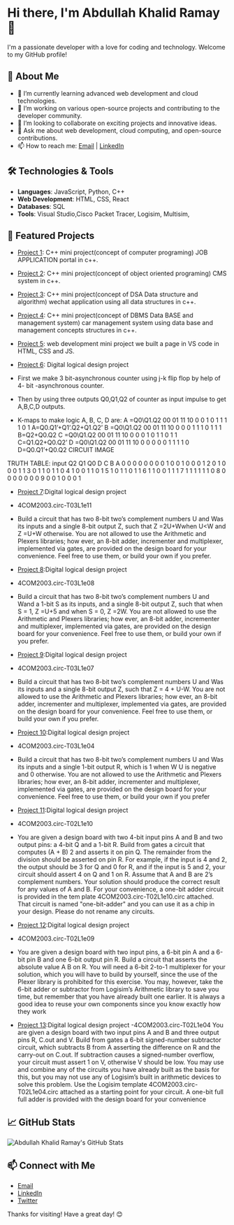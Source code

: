 # Hi there, I'm Abdullah Khalid Ramay 👋

I'm a passionate developer with a love for coding and technology. Welcome to my GitHub profile!

## 🚀 About Me

- 🌱 I’m currently learning advanced web development and cloud technologies.
- 💼 I’m working on various open-source projects and contributing to the developer community.
- 👯 I’m looking to collaborate on exciting projects and innovative ideas.
- 💬 Ask me about web development, cloud computing, and open-source contributions.
- 📫 How to reach me: [Email](mailto:abdullahkhalidramay@example.com) | [LinkedIn](https://www.linkedin.com/in/abdullahkhalidramay)

## 🛠️ Technologies & Tools

- **Languages**: JavaScript, Python, C++
- **Web Development**: HTML, CSS, React
- **Databases**: SQL
- **Tools**: Visual Studio,Cisco Packet Tracer, Logisim, Multisim,

## 🌟 Featured Projects

- [Project 1](https://github.com/AbdullahKhalidRamay/job-portal-c-plus-plus): C++ mini project(concept of computer programing) JOB APPLICATION portal in c++.
- [Project 2](https://github.com/AbdullahKhalidRamay/CMS-system): C++ mini project(concept of object oriented programing) CMS system in c++.
- [Project 3](https://github.com/AbdullahKhalidRamay/CHAT-APP):  C++ mini project(concept of DSA Data structure and algorithm) wechat application using all data structures 
   in c++.
- [Project 4](https://github.com/AbdullahKhalidRamay/vehicle-management-system): C++ mini project(concept of DBMS Data BASE  and management system) car  management system using  data base and management concepts 
  structures in c++.
- [Project 5](https://github.com/AbdullahKhalidRamay/web-page): web development mini project we built a page in VS code in HTML, CSS and JS. 
- [Project 6](https://github.com/AbdullahKhalidRamay/project6):  Digital logical design project
 
-	First we make 3 bit-asynchronous counter using j-k flip flop by help of 4- bit -asynchronous counter.
-	Then by using three outputs Q0,Q1,Q2 of  counter as input impulse to get A,B,C,D outputs.
-	K-maps to make logic A, B, C, D are:
A =Q0\Q1.Q2	00	01	11	10
0	0	1	0	1
1	1	1	0	1
A=Q0.Q1’+Q1’.Q2+Q1.Q2’
B =Q0\Q1.Q2	00	01	11	10
0	0	0	1	1
1	0	1	1	1
B=Q2+Q0.Q2
C =Q0\Q1.Q2	00	01	11	10
0	0	0	1	0
1	1	0	1	1
C=Q1.Q2+Q0.Q2’
D =Q0\Q1.Q2	00	01	11	10
0	0	0	0	0
1	1	1	1	0
D=Q0.Q1’+Q0.Q2
CIRCUIT IMAGE
 

TRUTH TABLE:
input	Q2	Q1	Q0	D	C	B	A
0	0	0	0	0	0	0	0
1	0	0	1	0	0	0	1
2	0	1	0	0	0	1	1
3	0	1	1	0	1	1	0
4	1	0	0	1	1	0	1
5	1	0	1	1	0	1	1
6	1	1	0	0	1	1	1
7	1	1	1	1	1	1	0
8	0	0	0	0	0	0	0
9
	0	0	1	0	0	0	1
 - [Project 7](https://github.com/AbdullahKhalidRamay/project7):Digital logical design project
 - 4COM2003.circ-T03L1e11
 - Build a circuit that has two 8-bit two’s complement numbers U and
 Was its inputs and a single 8-bit output Z, such that
 Z =2U+Wwhen U<W
 and Z =U+W otherwise.
 You are not allowed to use the Arithmetic and Plexers libraries; how
ever, an 8-bit adder, incrementer and multiplexer, implemented via gates,
 are provided on the design board for your convenience. Feel free to use
 them, or build your own if you prefer.
- [Project 8](https://github.com/AbdullahKhalidRamay/project8):Digital logical design project
- 4COM2003.circ-T03L1e08
 - Build a circuit that has two 8-bit two’s complement numbers U and
 Wand a 1-bit S as its inputs, and a single 8-bit output Z, such that
 when S = 1, Z =U+5 and
 when S = 0, Z =2W.
 You are not allowed to use the Arithmetic and Plexers libraries; how
ever, an 8-bit adder, incrementer and multiplexer, implemented via gates,
 are provided on the design board for your convenience. Feel free to use
 them, or build your own if you prefer.
- [Project 9](https://github.com/AbdullahKhalidRamay/project9):Digital logical design project
- 4COM2003.circ-T03L1e07
 - Build a circuit that has two 8-bit two’s complement numbers U and
 Was its inputs and a single 8-bit output Z, such that Z = 4 + U-W.
 You are not allowed to use the Arithmetic and Plexers libraries; how
ever, an 8-bit adder, incrementer and multiplexer, implemented via gates,
 are provided on the design board for your convenience. Feel free to use
 them, or build your own if you prefer.
- [Project 10](https://github.com/AbdullahKhalidRamay/project10):Digital logical design project
  
- 4COM2003.circ-T03L1e04
- Build a circuit that has two 8-bit two’s complement numbers U and
 Was its inputs and a single 1-bit output R, which is 1 when W U is
 negative and 0 otherwise.
 You are not allowed to use the Arithmetic and Plexers libraries; how
ever, an 8-bit adder, incrementer and multiplexer, implemented via gates,
 are provided on the design board for your convenience. Feel free to use
 them, or build your own if you prefer
- [Project 11](https://github.com/AbdullahKhalidRamay/project11):Digital logical design project
- 4COM2003.circ-T02L1e10
 - You are given a design board with two 4-bit input pins A and B and
 two output pins: a 4-bit Q and a 1-bit R. Build from gates a circuit that
 computes (A + B) 2 and asserts it on pin Q. The remainder from the
 division should be asserted on pin R. For example, if the input is 4 and
 2, the output should be 3 for Q and 0 for R, and if the input is 5 and
 2, your circuit should assert 4 on Q and 1 on R.
 Assume that A and B are 2’s complement numbers. Your solution
 should produce the correct result for any values of A and B.
 For your convenience, a one-bit adder circuit is provided in the tem
plate 4COM2003.circ-T02L1e10.circ attached. That circuit is named
 "one-bit-adder" and you can use it as a chip in your design. Please do
 not rename any circuits.
- [Project 12](https://github.com/AbdullahKhalidRamay/project12):Digital logical design project
- 4COM2003.circ-T02L1e09
- You are given a design board with two input pins, a 6-bit pin A and
 a 6-bit pin B and one 6-bit output pin R.
 Build a circuit that asserts the absolute value A B on R. You will
 need a 6-bit 2-to-1 multiplexer for your solution, which you will have
 to build by yourself, since the use of the Plexer library is prohibited for
 this exercise. You may, however, take the 6-bit adder or subtractor from
 Logisim’s Arithmetic library to save you time, but remember that you
 have already built one earlier. It is always a good idea to reuse your own
 components since you know exactly how they work
- [Project 13](https://github.com/AbdullahKhalidRamay/project13):Digital logical design project
-4COM2003.circ-T02L1e04
 You are given a design board with two input pins A and B and three
 output pins R, C.out and V. Build from gates a 6-bit signed-number
 subtractor circuit, which subtracts B from A asserting the difference on
 R and the carry-out on C.out. If subtraction causes a signed-number
 overflow, your circuit must assert 1 on V, otherwise V should be low.
 You may use and combine any of the circuits you have already
 built as the basis for this, but you may not use any of Logisim’s built
in arithmetic devices to solve this problem. Use the Logisim template
 4COM2003.circ-T02L1e04.circ attached as a starting point for your
 circuit. A one-bit full full adder is provided with the design board for
 your convenience


## 📈 GitHub Stats

![Abdullah Khalid Ramay's GitHub Stats](https://github-readme-stats.vercel.app/api?username=AbdullahKhalidRamay&show_icons=true&theme=radical)

## 📫 Connect with Me

- [Email](mailto:abdullahkhalidramay@example.com)
- [LinkedIn](https://www.linkedin.com/in/abdullahkhalidramay)
- [Twitter](https://twitter.com/AbdullahKhalidR)

Thanks for visiting! Have a great day! 😊
